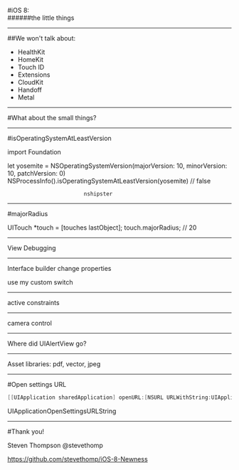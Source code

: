 #iOS 8:  
######the little things

---

##We won't talk about: 

- HealthKit
- HomeKit
- Touch ID
- Extensions
- CloudKit
- Handoff
- Metal

---

#What about the small things?


---
#isOperatingSystemAtLeastVersion

import Foundation

let yosemite = NSOperatingSystemVersion(majorVersion: 10, minorVersion: 10, patchVersion: 0)
NSProcessInfo().isOperatingSystemAtLeastVersion(yosemite) // false

							nshipster

---
#majorRadius

UITouch *touch = [touches lastObject];
touch.majorRadius; // 20

---

View Debugging

---

Interface builder change properties

use my custom switch

---

active constraints

---

camera control

---

Where did UIAlertView go?

---

Asset libraries: pdf, vector, jpeg

---

#Open settings URL
```objectivec
[[UIApplication sharedApplication] openURL:[NSURL URLWithString:UIApplicationOpenSettingsURLString]];
```

UIApplicationOpenSettingsURLString

---

#Thank you!

Steven Thompson
@stevethomp

https://github.com/stevethomp/iOS-8-Newness